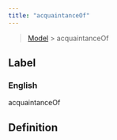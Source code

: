 ```yaml
---
title: "acquaintanceOf"
---
```


> [Model](./../) > acquaintanceOf

## Label

### English
acquaintanceOf


## Definition



    

